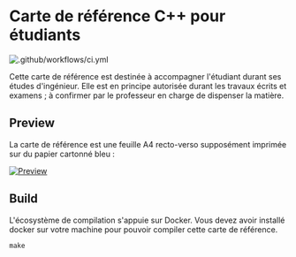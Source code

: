 # Carte de référence C++ pour étudiants

![.github/workflows/ci.yml](https://github.com/heig-tin-info/refcard-cpp/workflows/.github/workflows/ci.yml/badge.svg)

Cette carte de référence est destinée à accompagner l'étudiant durant ses études d'ingénieur. Elle est en principe autorisée durant les travaux écrits et examens ; à confirmer par le professeur en charge de dispenser la matière.

## Preview

La carte de référence est une feuille A4 recto-verso supposément imprimée sur du papier cartonné bleu :

[![Preview](https://imgur.com/qBt5L1a.jpg)](https://github.com/heig-vd-tin/refcard/releases/latest/download/refcard-cpp.pdf)

## Build

L'écosystème de compilation s'appuie sur Docker. Vous devez avoir installé docker sur votre machine pour pouvoir compiler cette carte de référence.

```
make
```
